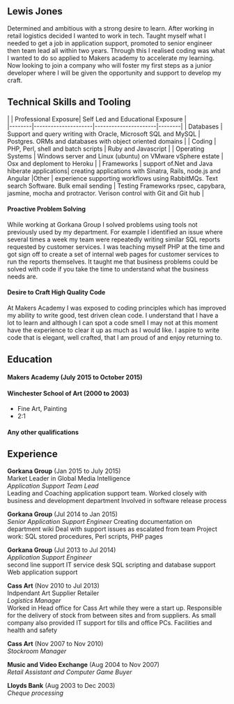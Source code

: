## Lewis Jones

Determined and ambitious with a strong desire to learn. After working in retail logistics decided I wanted to work in tech. Taught myself what I needed to get a job in application support, promoted to senior engineer then team lead all within two years. Through this I realised coding was what I wanted to do so applied to Makers academy to accelerate my learning. Now looking to join a company who will foster my first steps as a junior developer where I will be given the opportunity and support to develop my craft.

## Technical Skills and Tooling

|      | Professional Exposure| Self Led and Educational Exposure |  
|--------|---------------------|----------------------|--------|
| Databases | Support and query writing with Oracle, Microsoft SQL and MySQL | Postgres. ORMs and databases with object oriented domains |
| Coding  | PHP, Perl, shell and batch scripts | Ruby and Javascript |
| Operating Systems | Windows server and Linux (ubuntu) on VMware vSphere estate | Osx and deploment to Heroku |
| Frameworks | support of.Net and Java hiberate applications| creating applications with Sinatra, Rails, node.js and Angular
|Other | experience supporting workflows using RabbitMQs. Text search Software. Bulk email sending | Testing Frameworks rpsec, capybara, jasmine, mocha and protractor. Verison control with Git and Git hub |

#### Proactive Problem Solving

While working at Gorkana Group I solved problems using tools not previously used by my department. For example I identified an issue where several times a week my team were repeatedly writing similar SQL reports requested by customer services. I was teaching myself PHP at the time and got sign off to create a set of internal web pages for customer services to run the reports themselves. It taught me that business problems could be solved with code if you take the time to understand what the business needs are.


#### Desire to Craft High Quality Code

At Makers Academy I was exposed to coding principles which has improved my ability to write good, test driven clean code. I understand that I have a lot to learn and although I can spot a code smell I may not at this moment have the experience to clear it up as much as I would like. I aspire to write code that is elegant, well crafted, that I am proud of and enjoy returning to.


## Education

#### Makers Academy (July 2015 to October 2015)


#### Winchester School of Art (2000 to 2003)

- Fine Art, Painting
- 2:1

#### Any other qualifications

## Experience

**Gorkana Group** (Jan 2015 to July 2015)  
Market Leader in Global Media Intelligence  
*Application Support Team Lead*  
Leading and Coaching application support team.
Worked closely with business and development department
Involved in software release process

**Gorkana Group** (Jul 2014 to Jan 2015)  
*Senior Application Support Engineer*
Creating documentation on department wiki
Deal with support issues as escalated from team
Project work: SQL stored procedures, Perl scripts, PHP pages

**Gorkana Group** (Jul 2013 to Jul 2014)  
*Application Support Engineer*  
second line support IT service desk
SQL scripting and database support
Web application support

**Cass Art** (Nov 2010 to Jul 2013)  
Indpendant Art Supplier Retailer     
*Logistics Manager*  
Worked in Head office for Cass Art while they were a start up. Responsible for the delivery of stock from between sites and from suppliers.
As small company also provided IT support for tills and office PCs. Facilities and health and safety

**Cass Art** (Nov 2007 to Nov 2010)   
*Stockroom Manager*  

**Music and Video Exchange** (Aug 2004 to Nov 2007)   
*Retail Assistant and Computer Game Buyer*

**Lloyds Bank** (Aug 2003 to Dec 2003)   
*Cheque processing*
